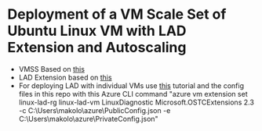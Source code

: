 # Deployment of a VM Scale Set of Ubuntu Linux VM with LAD Extension and Autoscaling

+ VMSS Based on [this](https://github.com/Azure/azure-quickstart-templates/tree/master/201-vmss-ubuntu-autoscale)
+ LAD Extension based on [this](https://github.com/Azure/azure-linux-extensions/tree/master/Diagnostic)
+ For deploying LAD with individual VMs use [this](https://docs.microsoft.com/en-ca/azure/virtual-machines/virtual-machines-linux-classic-diagnostic-extension) tutorial and the config files in this repo with this Azure CLI command "azure vm extension set linux-lad-rg linux-lad-vm LinuxDiagnostic Microsoft.OSTCExtensions 2.3 -c C:\Users\makolo\azure\PublicConfig.json  -e C:\Users\makolo\azure\PrivateConfig.json"
